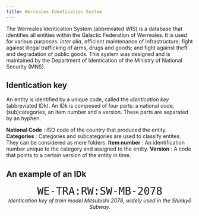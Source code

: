 ```yaml
---
title: Werreales Identication System
---
```


The Werreales Identication System (abbreviated WIS) is a database that identifies all entities within the Galactic Federation of Werreales. It is used for various purposes: _inter alia_, efficient maintenance of infrastructure; fight against illegal trafficking of arms, drugs and goods; and fight against theft and degradation of public goods. This system was designed and is maintained by the Department of Identication of the Ministry of National Security (MNS).

## Identication key

An entity is identified by a unique code, called the _identication key_ (abbreviated IDk). An IDk is composed of four parts: a national code, (sub)categories, an item number and a version. These parts are separated by an hyphen.

**National Code**
: ISO code of the country that produced the entity.
**Categories**
: Categories and subcategories are used to classify entites. They can be considered as mere folders.
**Item number**
: An identification number unique to the category and assigned to the entity.
**Version**
: A code that points to a certain version of the entity in time.

## An example of an IDk

<p style="text-align: center">
  <code style="font-size: 200%">WE-TRA:RW:SW-MB-2078</code> <br>
  <i>Identication key of train model Mitsubishi 2078, widely used in the Shinkyō Subway.</i>
</p>